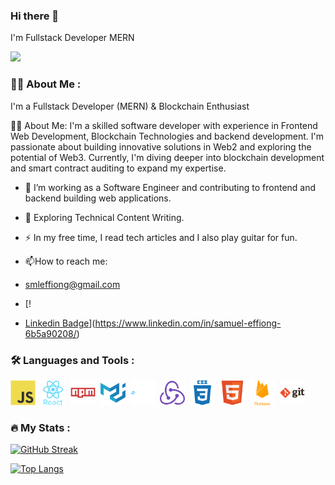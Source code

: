 ### Hi there 👋

I'm Fullstack Developer MERN

<div id="header" aling="center">
  <img src ="https://media.giphy.com/media/lP8xu5t2DLGG045H8F/giphy.gif" width="30%"/>
</div>

 ### :man_technologist: About Me :
I'm a Fullstack Developer (MERN) & Blockchain Enthusiast

👨‍💻 About Me:
I'm a skilled software developer with experience in Frontend Web Development, Blockchain Technologies and backend development. I'm passionate about building innovative solutions in Web2 and exploring the potential of Web3. Currently, I'm diving deeper into blockchain development and smart contract auditing to expand my expertise.

- :telescope: I’m working as a Software Engineer and contributing to frontend and backend building web applications.

- :seedling: Exploring Technical Content Writing.

- :zap: In my free time, I read tech articles and I also play guitar for fun.

- :mailbox:How to reach me:
- smleffiong@gmail.com
- [!
- [Linkedin Badge](https://img.shields.io/badge/-Samuel-blue?style=flat&logo=Linkedin&logoColor=white)](https://www.linkedin.com/in/samuel-effiong-6b5a90208/)



### :hammer_and_wrench: Languages and Tools :
<div>
 <img src="https://github.com/devicons/devicon/blob/master/icons/javascript/javascript-original.svg" title="JavaScript" alt="JavaScript" width="40" height="40"/>&nbsp;
  <img src="https://github.com/devicons/devicon/blob/master/icons/react/react-original-wordmark.svg" title="React" alt="React" width="40" height="40"/>&nbsp;
  <img src="https://github.com/devicons/devicon/blob/master/icons/npm/npm-original-wordmark.svg" title="npm" alt="npm" width="40" height="40"/>&nbsp;
  <img src="https://github.com/devicons/devicon/blob/master/icons/materialui/materialui-original.svg" title="Material UI" alt="Material UI" width="40" height="40"/>&nbsp;
  <img src="https://github.com/devicons/devicon/blob/master/icons/tailwindcss/tailwindcss-original-wordmark.svg" title="Tailwind css" alt="Material UI" width="40" height="40"/>&nbsp;
   <img src="https://github.com/devicons/devicon/blob/master/icons/redux/redux-original.svg" title="Redux" alt="Redux " width="40" height="40"/>&nbsp;
  <img src="https://github.com/devicons/devicon/blob/master/icons/css3/css3-plain-wordmark.svg"  title="CSS3" alt="CSS" width="40" height="40"/>&nbsp;
  <img src="https://github.com/devicons/devicon/blob/master/icons/html5/html5-original.svg" title="HTML5" alt="HTML" width="40" height="40"/>&nbsp;
  <img src="https://github.com/devicons/devicon/blob/master/icons/firebase/firebase-plain-wordmark.svg" title="Firebase" alt="Firebase" width="40" height="40"/>&nbsp;
  <img src="https://github.com/devicons/devicon/blob/master/icons/git/git-original-wordmark.svg" title="Git" **alt="Git" width="40" height="40"/>
</div>

### :fire: My Stats :
[![GitHub Streak](http://github-readme-streak-stats.herokuapp.com?user=fiokee&theme=radical)](https://git.io/streak-stats)

[![Top Langs](https://github-readme-stats.vercel.app/api/top-langs/?username=fiokee&layout=compact&theme=vision-friendly-dark)](https://github.com/anuraghazra/github-readme-stats)
 
  


